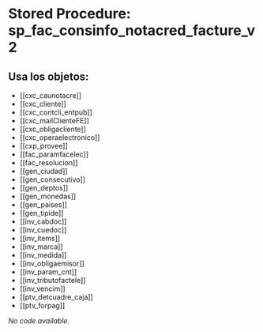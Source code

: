 # Stored Procedure: sp_fac_consinfo_notacred_facture_v2

## Usa los objetos:
- [[cxc_caunotacre]]
- [[cxc_cliente]]
- [[cxc_contcli_entpub]]
- [[cxc_mailClienteFE]]
- [[cxc_obligacliente]]
- [[cxc_operaelectronico]]
- [[cxp_provee]]
- [[fac_paramfacelec]]
- [[fac_resolucion]]
- [[gen_ciudad]]
- [[gen_consecutivo]]
- [[gen_deptos]]
- [[gen_monedas]]
- [[gen_paises]]
- [[gen_tipide]]
- [[inv_cabdoc]]
- [[inv_cuedoc]]
- [[inv_items]]
- [[inv_marca]]
- [[inv_medida]]
- [[inv_obligaemisor]]
- [[inv_param_cnt]]
- [[inv_tributofactele]]
- [[inv_vencim]]
- [[ptv_detcuadre_caja]]
- [[ptv_forpag]]

*No code available.*
